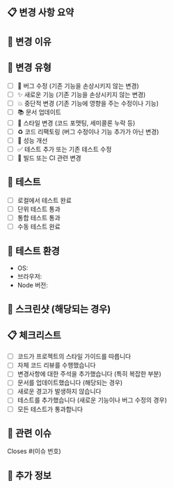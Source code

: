 ## 📋 **변경 사항 요약**
<!-- 이 PR에서 무엇이 변경되었는지 간략하게 설명해주세요 -->

## 🎯 **변경 이유**
<!-- 왜 이 변경이 필요한지 설명해주세요 -->

## 🔄 **변경 유형**
<!-- 해당하는 항목에 ✅ 표시해주세요 -->
- [ ] 🐛 버그 수정 (기존 기능을 손상시키지 않는 변경)
- [ ] ✨ 새로운 기능 (기존 기능을 손상시키지 않는 변경)
- [ ] 💥 중단적 변경 (기존 기능에 영향을 주는 수정이나 기능)
- [ ] 📚 문서 업데이트
- [ ] 🎨 스타일 변경 (코드 포맷팅, 세미콜론 누락 등)
- [ ] ♻️ 코드 리팩토링 (버그 수정이나 기능 추가가 아닌 변경)
- [ ] 🚀 성능 개선
- [ ] ✅ 테스트 추가 또는 기존 테스트 수정
- [ ] 🔧 빌드 또는 CI 관련 변경

## 🧪 **테스트**
<!-- 변경사항을 어떻게 테스트했는지 설명해주세요 -->
- [ ] 로컬에서 테스트 완료
- [ ] 단위 테스트 통과
- [ ] 통합 테스트 통과
- [ ] 수동 테스트 완료

## 📱 **테스트 환경**
- OS: 
- 브라우저: 
- Node 버전: 

## 📸 **스크린샷 (해당되는 경우)**
<!-- UI 변경사항이 있다면 Before/After 스크린샷을 추가해주세요 -->

## 📋 **체크리스트**
<!-- PR을 제출하기 전에 다음 사항들을 확인해주세요 -->
- [ ] 코드가 프로젝트의 스타일 가이드를 따릅니다
- [ ] 자체 코드 리뷰를 수행했습니다
- [ ] 변경사항에 대한 주석을 추가했습니다 (특히 복잡한 부분)
- [ ] 문서를 업데이트했습니다 (해당되는 경우)
- [ ] 새로운 경고가 발생하지 않습니다
- [ ] 테스트를 추가했습니다 (새로운 기능이나 버그 수정의 경우)
- [ ] 모든 테스트가 통과합니다

## 🔗 **관련 이슈**
<!-- 관련된 이슈가 있다면 링크해주세요 -->
Closes #(이슈 번호)

## 📝 **추가 정보**
<!-- 리뷰어에게 알려야 할 추가 정보가 있다면 작성해주세요 --> 